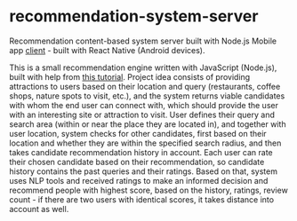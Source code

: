 # recommendation-system-server

Recommendation content-based system server built with Node.js
Mobile app [client](https://github.com/josipamrsa/recommendation-system-client) - built with React Native (Android devices).

This is a small recommendation engine written with JavaScript (Node.js), built with help from [this tutorial](https://dev.to/jimatjibba/build-a-content-based-recommendation-engine-in-js-2lpi).
Project idea consists of providing attractions to users based on their location and query (restaurants, coffee shops, nature spots to visit, etc.), and the system returns
viable candidates with whom the end user can connect with, which should provide the user with an interesting site or attraction to visit. User defines their query and search
area (within or near the place they are located in), and together with user location, system checks for other candidates, first based on their location and whether they are within
the specified search radius, and then takes candidate recommendation history in account. Each user can rate their chosen candidate based on their recommendation, so candidate
history contains the past queries and their ratings. Based on that, system uses NLP tools and received ratings to make an informed decision and recommend people with highest
score, based on the history, ratings, review count - if there are two users with identical scores, it takes distance into account as well.


